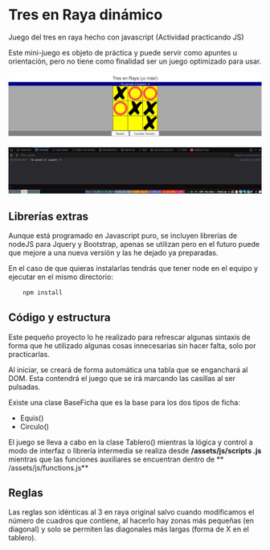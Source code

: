 # Tres en Raya dinámico

Juego del tres en raya hecho con javascript (Actividad practicando JS)

Este mini-juego es objeto de práctica y puede servir como apuntes u 
orientación, pero no tiene como finalidad ser un juego optimizado para usar.

![Imagen de previsualización](assets/images/preview.png)

## Librerías extras

Aunque está programado en Javascript puro, se incluyen librerías de nodeJS 
para Jquery y Bootstrap, apenas se utilizan pero en el futuro puede que 
mejore a una nueva versión y las he dejado ya preparadas.

En el caso de que quieras instalarlas tendrás que tener node en el equipo y 
ejecutar en el mismo directorio:

```bash
    npm install
``` 

## Código y estructura

Este pequeño proyecto lo he realizado para refrescar algunas sintaxis de forma
que he utilizado algunas cosas innecesarias sin hacer falta, solo por 
practicarlas.

Al iniciar, se creará de forma automática una tabla que se enganchará al DOM.
Esta contendrá el juego que se irá marcando las casillas al ser pulsadas.

Existe una clase BaseFicha que es la base para los dos tipos de ficha:

- Equis()
- Circulo()

El juego se lleva a cabo en la clase Tablero() mientras la lógica y control a
modo de interfaz o librería intermedia se realiza desde **/assets/js/scripts
.js** mientras que las funciones auxiliares se encuentran dentro de ** 
/assets/js/functions.js**

## Reglas

Las reglas son idénticas al 3 en raya original salvo cuando modificamos el
número de cuadros que contiene, al hacerlo hay zonas más pequeñas (en 
diagonal) y solo se permiten las diagonales más largas (forma de X en el 
tablero).


